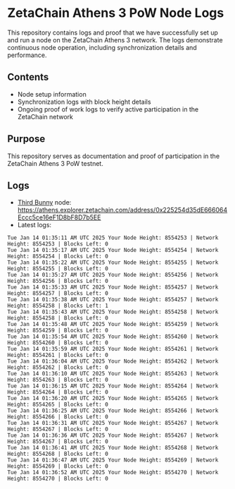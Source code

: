 # ZetaChain Athens 3 PoW Node Logs
This repository contains logs and proof that we have successfully set up and run a node on the ZetaChain Athens 3 network. The logs demonstrate continuous node operation, including synchronization details and performance.

## Contents
- Node setup information
- Synchronization logs with block height details
- Ongoing proof of work logs to verify active participation in the ZetaChain network

## Purpose
This repository serves as documentation and proof of participation in the ZetaChain Athens 3 PoW testnet.

## Logs

- [Third Bunny](https://thirdbunny.xyz/) node: https://athens.explorer.zetachain.com/address/0x225254d35dE666064Eccc5ce16eF1D8bF8D7b5EE
- Latest logs:
```
Tue Jan 14 01:35:11 AM UTC 2025 Your Node Height: 8554253 | Network Height: 8554253 | Blocks Left: 0
Tue Jan 14 01:35:17 AM UTC 2025 Your Node Height: 8554254 | Network Height: 8554254 | Blocks Left: 0
Tue Jan 14 01:35:22 AM UTC 2025 Your Node Height: 8554255 | Network Height: 8554255 | Blocks Left: 0
Tue Jan 14 01:35:27 AM UTC 2025 Your Node Height: 8554256 | Network Height: 8554256 | Blocks Left: 0
Tue Jan 14 01:35:33 AM UTC 2025 Your Node Height: 8554257 | Network Height: 8554257 | Blocks Left: 0
Tue Jan 14 01:35:38 AM UTC 2025 Your Node Height: 8554257 | Network Height: 8554258 | Blocks Left: 1
Tue Jan 14 01:35:43 AM UTC 2025 Your Node Height: 8554258 | Network Height: 8554258 | Blocks Left: 0
Tue Jan 14 01:35:48 AM UTC 2025 Your Node Height: 8554259 | Network Height: 8554259 | Blocks Left: 0
Tue Jan 14 01:35:54 AM UTC 2025 Your Node Height: 8554260 | Network Height: 8554260 | Blocks Left: 0
Tue Jan 14 01:35:59 AM UTC 2025 Your Node Height: 8554261 | Network Height: 8554261 | Blocks Left: 0
Tue Jan 14 01:36:04 AM UTC 2025 Your Node Height: 8554262 | Network Height: 8554262 | Blocks Left: 0
Tue Jan 14 01:36:10 AM UTC 2025 Your Node Height: 8554263 | Network Height: 8554263 | Blocks Left: 0
Tue Jan 14 01:36:15 AM UTC 2025 Your Node Height: 8554264 | Network Height: 8554264 | Blocks Left: 0
Tue Jan 14 01:36:20 AM UTC 2025 Your Node Height: 8554265 | Network Height: 8554265 | Blocks Left: 0
Tue Jan 14 01:36:25 AM UTC 2025 Your Node Height: 8554266 | Network Height: 8554266 | Blocks Left: 0
Tue Jan 14 01:36:31 AM UTC 2025 Your Node Height: 8554267 | Network Height: 8554267 | Blocks Left: 0
Tue Jan 14 01:36:36 AM UTC 2025 Your Node Height: 8554267 | Network Height: 8554267 | Blocks Left: 0
Tue Jan 14 01:36:41 AM UTC 2025 Your Node Height: 8554268 | Network Height: 8554268 | Blocks Left: 0
Tue Jan 14 01:36:47 AM UTC 2025 Your Node Height: 8554269 | Network Height: 8554269 | Blocks Left: 0
Tue Jan 14 01:36:52 AM UTC 2025 Your Node Height: 8554270 | Network Height: 8554270 | Blocks Left: 0
```
